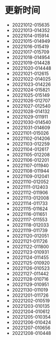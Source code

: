 # 更新时间
* 20221012-015635
* 20221013-014352
* 20221014-015914
* 20221015-014949
* 20221016-015419
* 20221017-015709
* 20221018-014954
* 20221019-014428
* 20221020-014448
* 20221021-012615
* 20221022-014025
* 20221023-014226
* 20221024-015821
* 20221025-015149
* 20221026-012707
* 20221027-012540
* 20221028-014132
* 20221029-011911
* 20221030-014540
* 20221031-014609
* 20221101-015026
* 20221102-014206
* 20221103-012259
* 20221104-012617
* 20221105-012208
* 20221106-012201
* 20221107-011940
* 20221108-011944
* 20221109-012041
* 20221110-012052
* 20221111-012403
* 20221112-011906
* 20221113-012008
* 20221114-011733
* 20221115-011624
* 20221116-011651
* 20221117-011553
* 20221118-012033
* 20221119-011739
* 20221120-012051
* 20221121-011726
* 20221122-011800
* 20221123-010931
* 20221124-011455
* 20221125-010920
* 20221126-010523
* 20221127-011442
* 20221128-010716
* 20221129-010951
* 20221130-011019
* 20221201-011726
* 20221202-010519
* 20221203-010135
* 20221204-010612
* 20221205-010354
* 20221206-010424
* 20221207-010656
* 20221208-010448
